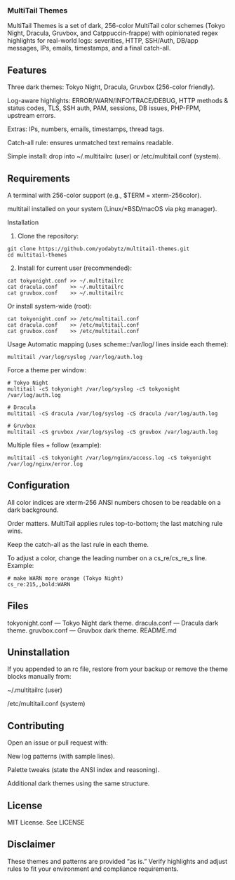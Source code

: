 ### MultiTail Themes
MultiTail Themes is a set of dark, 256-color MultiTail color schemes (Tokyo Night, Dracula, Gruvbox, and Catppuccin-frappe) with opinionated regex highlights for real-world logs: severities, HTTP, SSH/Auth, DB/app messages, IPs, emails, timestamps, and a final catch-all.

## Features
Three dark themes: Tokyo Night, Dracula, Gruvbox (256-color friendly).

Log-aware highlights: ERROR/WARN/INFO/TRACE/DEBUG, HTTP methods & status codes, TLS, SSH auth, PAM, sessions, DB issues, PHP-FPM, upstream errors.

Extras: IPs, numbers, emails, timestamps, thread tags.

Catch-all rule: ensures unmatched text remains readable.

Simple install: drop into ~/.multitailrc (user) or /etc/multitail.conf (system).

## Requirements
A terminal with 256-color support (e.g., $TERM = xterm-256color).

multitail installed on your system (Linux/*BSD/macOS via pkg manager).

Installation
1. Clone the repository:
```
git clone https://github.com/yodabytz/multitail-themes.git
cd multitail-themes
```
2. Install for current user (recommended):
```
cat tokyonight.conf >> ~/.multitailrc
cat dracula.conf    >> ~/.multitailrc
cat gruvbox.conf    >> ~/.multitailrc
```
Or install system-wide (root):
```
cat tokyonight.conf >> /etc/multitail.conf
cat dracula.conf    >> /etc/multitail.conf
cat gruvbox.conf    >> /etc/multitail.conf
```
Usage
Automatic mapping (uses scheme:<name>:/var/log/ lines inside each theme):
```
multitail /var/log/syslog /var/log/auth.log
```
Force a theme per window:
```
# Tokyo Night
multitail -cS tokyonight /var/log/syslog -cS tokyonight /var/log/auth.log

# Dracula
multitail -cS dracula /var/log/syslog -cS dracula /var/log/auth.log

# Gruvbox
multitail -cS gruvbox /var/log/syslog -cS gruvbox /var/log/auth.log
```
Multiple files + follow (example):
```
multitail -cS tokyonight /var/log/nginx/access.log -cS tokyonight /var/log/nginx/error.log
```
## Configuration
All color indices are xterm-256 ANSI numbers chosen to be readable on a dark background.

Order matters. MultiTail applies rules top-to-bottom; the last matching rule wins.

Keep the catch-all as the last rule in each theme.

To adjust a color, change the leading number on a cs_re/cs_re_s line. Example:
```
# make WARN more orange (Tokyo Night)
cs_re:215,,bold:WARN
```
## Files
tokyonight.conf — Tokyo Night dark theme.
dracula.conf — Dracula dark theme.
gruvbox.conf — Gruvbox dark theme.
README.md

## Uninstallation
If you appended to an rc file, restore from your backup or remove the theme blocks manually from:

~/.multitailrc (user)

/etc/multitail.conf (system)

## Contributing
Open an issue or pull request with:

New log patterns (with sample lines).

Palette tweaks (state the ANSI index and reasoning).

Additional dark themes using the same structure.

## License
MIT License. See LICENSE

## Disclaimer
These themes and patterns are provided “as is.” Verify highlights and adjust rules to fit your environment and compliance requirements.
